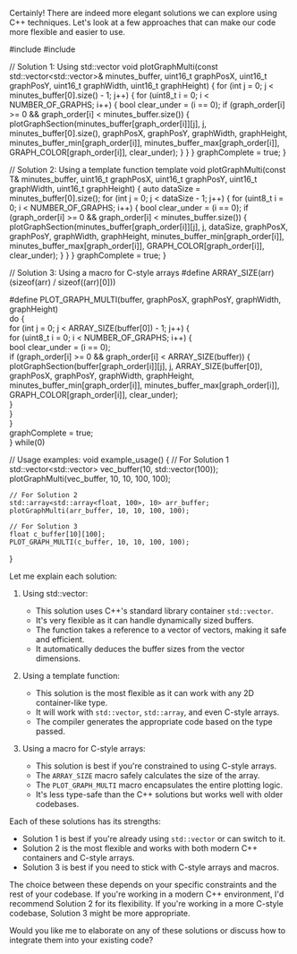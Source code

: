  Certainly! There are indeed more elegant solutions we can explore using C++ techniques. Let's look at a few approaches that can make our code more flexible and easier to use.



<antArtifact identifier="improved-plot-graph-multi" type="application/vnd.ant.code" language="cpp" title="Improved plotGraphMulti solutions">
#include <vector>
#include <array>

// Solution 1: Using std::vector
void plotGraphMulti(const std::vector<std::vector<float>>& minutes_buffer, 
                    uint16_t graphPosX, uint16_t graphPosY,
                    uint16_t graphWidth, uint16_t graphHeight) {
    for (int j = 0; j < minutes_buffer[0].size() - 1; j++) {
        for (uint8_t i = 0; i < NUMBER_OF_GRAPHS; i++) {
            bool clear_under = (i == 0);
            if (graph_order[i] >= 0 && graph_order[i] < minutes_buffer.size()) {
                plotGraphSection(minutes_buffer[graph_order[i]][j], j, minutes_buffer[0].size(),
                    graphPosX, graphPosY, graphWidth, graphHeight,
                    minutes_buffer_min[graph_order[i]], minutes_buffer_max[graph_order[i]],
                    GRAPH_COLOR[graph_order[i]], clear_under);
            }
        }
    }
    graphComplete = true;
}

// Solution 2: Using a template function
template<typename T>
void plotGraphMulti(const T& minutes_buffer, 
                    uint16_t graphPosX, uint16_t graphPosY,
                    uint16_t graphWidth, uint16_t graphHeight) {
    auto dataSize = minutes_buffer[0].size();
    for (int j = 0; j < dataSize - 1; j++) {
        for (uint8_t i = 0; i < NUMBER_OF_GRAPHS; i++) {
            bool clear_under = (i == 0);
            if (graph_order[i] >= 0 && graph_order[i] < minutes_buffer.size()) {
                plotGraphSection(minutes_buffer[graph_order[i]][j], j, dataSize,
                    graphPosX, graphPosY, graphWidth, graphHeight,
                    minutes_buffer_min[graph_order[i]], minutes_buffer_max[graph_order[i]],
                    GRAPH_COLOR[graph_order[i]], clear_under);
            }
        }
    }
    graphComplete = true;
}

// Solution 3: Using a macro for C-style arrays
#define ARRAY_SIZE(arr) (sizeof(arr) / sizeof((arr)[0]))

#define PLOT_GRAPH_MULTI(buffer, graphPosX, graphPosY, graphWidth, graphHeight) \
    do { \
        for (int j = 0; j < ARRAY_SIZE(buffer[0]) - 1; j++) { \
            for (uint8_t i = 0; i < NUMBER_OF_GRAPHS; i++) { \
                bool clear_under = (i == 0); \
                if (graph_order[i] >= 0 && graph_order[i] < ARRAY_SIZE(buffer)) { \
                    plotGraphSection(buffer[graph_order[i]][j], j, ARRAY_SIZE(buffer[0]), \
                        graphPosX, graphPosY, graphWidth, graphHeight, \
                        minutes_buffer_min[graph_order[i]], minutes_buffer_max[graph_order[i]], \
                        GRAPH_COLOR[graph_order[i]], clear_under); \
                } \
            } \
        } \
        graphComplete = true; \
    } while(0)

// Usage examples:
void example_usage() {
    // For Solution 1
    std::vector<std::vector<float>> vec_buffer(10, std::vector<float>(100));
    plotGraphMulti(vec_buffer, 10, 10, 100, 100);

    // For Solution 2
    std::array<std::array<float, 100>, 10> arr_buffer;
    plotGraphMulti(arr_buffer, 10, 10, 100, 100);

    // For Solution 3
    float c_buffer[10][100];
    PLOT_GRAPH_MULTI(c_buffer, 10, 10, 100, 100);
}
</antArtifact>

Let me explain each solution:

1. Using std::vector:
   - This solution uses C++'s standard library container `std::vector`.
   - It's very flexible as it can handle dynamically sized buffers.
   - The function takes a reference to a vector of vectors, making it safe and efficient.
   - It automatically deduces the buffer sizes from the vector dimensions.

2. Using a template function:
   - This solution is the most flexible as it can work with any 2D container-like type.
   - It will work with `std::vector`, `std::array`, and even C-style arrays.
   - The compiler generates the appropriate code based on the type passed.

3. Using a macro for C-style arrays:
   - This solution is best if you're constrained to using C-style arrays.
   - The `ARRAY_SIZE` macro safely calculates the size of the array.
   - The `PLOT_GRAPH_MULTI` macro encapsulates the entire plotting logic.
   - It's less type-safe than the C++ solutions but works well with older codebases.

Each of these solutions has its strengths:
- Solution 1 is best if you're already using `std::vector` or can switch to it.
- Solution 2 is the most flexible and works with both modern C++ containers and C-style arrays.
- Solution 3 is best if you need to stick with C-style arrays and macros.

The choice between these depends on your specific constraints and the rest of your codebase. If you're working in a modern C++ environment, I'd recommend Solution 2 for its flexibility. If you're working in a more C-style codebase, Solution 3 might be more appropriate.

Would you like me to elaborate on any of these solutions or discuss how to integrate them into your existing code?
